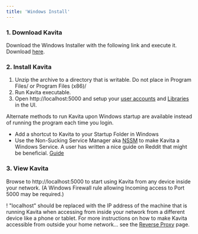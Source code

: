 ```yaml
---
title: 'Windows Install'
---
```


### 1. Download Kavita

Download the Windows Installer with the following link and execute it. Download [here](https://github.com/Kareadita/Kavita/releases).

### 2. Install Kavita

1. Unzip the archive to a directory that is writable. Do not place in Program Files/ or Program Files (x86)/
2. Run Kavita executable.
3. Open http://localhost:5000 and setup your [user accounts](https://wiki.kavitareader.com/guides/user-management) and [Libraries](https://wiki.kavitareader.com/guides/adding-a-library) in the UI.

Alternate methods to run Kavita upon Windows startup are available instead of running the program each time you login.
- Add a shortcut to Kavita to your Startup Folder in Windows
- Use the Non-Sucking Service Manager aka [NSSM](https://nssm.cc/) to make Kavita a Windows Service.  A user has written a nice guide on Reddit that might be beneficial. [Guide](https://www.reddit.com/r/KavitaManga/comments/s6mans/tutorial_how_to_use_nmms_to_create_a_windows/)

### 3. View Kavita

Browse to http://localhost:5000 to start using Kavita from any device inside your network. (A Windows Firewall rule allowing Incoming access to Port 5000 may be required.)

! "localhost" should be replaced with the IP address of the machine that is running Kavita when accessing from inside your network from a different device like a phone or tablet.
For more instructions on how to make Kavita accessible from outside your home network... see the [Reverse Proxy](https://wiki.kavitareader.com/install/reverse-proxy) page.
